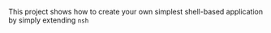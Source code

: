 This project shows how to create your own simplest shell-based application by simply extending `nsh` 
